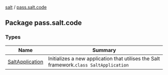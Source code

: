[salt](../index.md) / [pass.salt.code](./index.md)

## Package pass.salt.code

### Types

| Name | Summary |
|---|---|
| [SaltApplication](-salt-application/index.md) | Initializes a new application that utilises the Salt framework.`class SaltApplication` |
